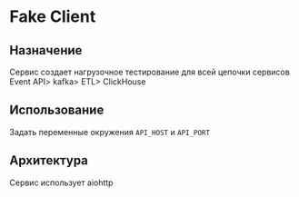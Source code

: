 # Fake Client 

## Назначение
Сервис создает нагрузочное тестирование для всей цепочки сервисов
Event API> kafka> ETL> ClickHouse


## Использование
Задать переменные окружения `API_HOST` и `API_PORT` 

## Архитектура
Сервис использует aiohttp  




